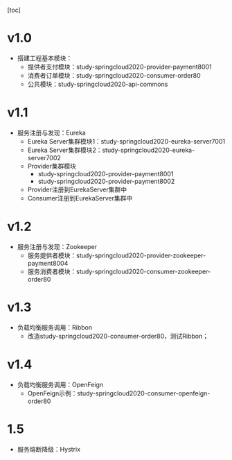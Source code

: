 [toc]

# v1.0
- 搭建工程基本模块：
  - 提供者支付模块：study-springcloud2020-provider-payment8001
  - 消费者订单模块：study-springcloud2020-consumer-order80
  - 公共模块：study-springcloud2020-api-commons

# v1.1
- 服务注册与发现：Eureka
  - Eureka Server集群模块1：study-springcloud2020-eureka-server7001
  - Eureka Server集群模块2：study-springcloud2020-eureka-server7002
  - Provider集群模块
    - study-springcloud2020-provider-payment8001
    - study-springcloud2020-provider-payment8002
  - Provider注册到EurekaServer集群中
  - Consumer注册到EurekaServer集群中
  
# v1.2
- 服务注册与发现：Zookeeper
  - 服务提供者模块：study-springcloud2020-provider-zookeeper-payment8004
  - 服务消费者模块：study-springcloud2020-consumer-zookeeper-order80
  
 # v1.3
 - 负载均衡服务调用：Ribbon 
   - 改造study-springcloud2020-consumer-order80，测试Ribbon；
 
 # v1.4
 - 负载均衡服务调用：OpenFeign
   - OpenFeign示例：study-springcloud2020-consumer-openfeign-order80
 
 # 1.5
 - 服务熔断降级：Hystrix